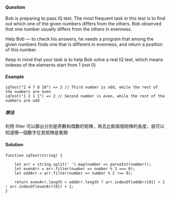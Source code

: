 #### Question
Bob is preparing to pass IQ test. The most frequent task in this test is to find out which one of the given numbers differs from the others. Bob observed that one number usually differs from the others in evenness. 

Help Bob — to check his answers, he needs a program that among the given numbers finds one that is different in evenness, and return a position of this number.

Keep in mind that your task is to help Bob solve a real IQ test, which means indexes of the elements start from 1 (not 0)


#### Example
```
iqTest("2 4 7 8 10") => 3 // Third number is odd, while the rest of the numbers are even
iqTest("1 2 1 1") => 2 // Second number is even, while the rest of the numbers are odd
```

##### 想法
利用 filter 可以篩出分別是奇數和偶數的矩陣，再去比較兩個矩陣的長度，就可以知道哪一個數字在其矩陣是異類


#### Solution
```
function iqTest(string) {

    let arr = string.split(' ').map(number => parseInt(number));
    let evenArr = arr.filter(number => number % 2 === 0);
    let oddArr = arr.filter(number => number % 2 !== 0);

    return evenArr.length > oddArr.length ? arr.indexOf(oddArr[0]) + 1 : arr.indexOf(evenArr[0]) + 1;
}
```